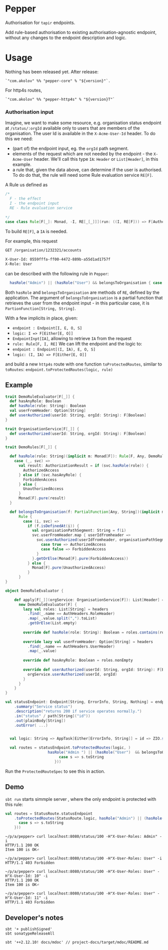 # Pepper

Authorisation for `tapir` endpoints.

Add rule-based authorisation to existing authorisation-agnostic endpoint, without any changes to
the endpoint description and logic.

# Usage

Nothing has been released yet. After release:

    `"com.akolov" %% "pepper-core" % "${version}"`. 
  
For http4s routes,

    `"com.akolov" %% "pepper-http4s" % "${version}T"`
  

### Authorisation input

Imagine, we want to make some resource, e.g. organisation status endpoint at `/status/:orgId` 
available only to users that are
members of the organisation. The user Id is available in the `X-Acme-User-Id` header. To do this we need:
 - (part of) the endpoint input, eg. the `orgId` path segment.
 - elements of the request which are not needed by the endpoint - the `X-Acme-User` header. We'll call this type `IA`: `Header` or `List[Header]`, in this example.
 - a rule that, given the data above, can determine if the user is authorised. To do do that, the rule will need some Rule evaluation service `RE[F]`.
 
A Rule us defined as

```scala
/*
  F - the effect
  I - the endpoint input
  RE - Rule evaluation service
 
*/
case class Rule[F[_]: Monad, -I, RE[_[_]]](run: ((I, RE[F])) => F[AuthorizationResult])
```
To build `RE[F]`, a `IA` is needed.

For example, this request
```bash curl 
GET /organisation/1232321/accounts

X-User-Id: 0559fffa-ff00-4472-889b-a55d1ad1757f
X-Role: User
```

can be described with the following rule in `Pepper`:
``` scala
  hasRole("Admin") || (hasRole("User") && belongsToOrganisation { case s => s }
``` 
Both `hasRole` and `belongsToOrganisation` are methods of `RE`, defined by the application. 
The argument of `belongsToOrganisation` is a partial function that retrieves the user from the endpoint 
input - in this particular case, it is `PartionFunction[String, String]`.


With a few implicits in place, given: 
 - `endpoint : Endpoint[I, E, O, S]`
 - `logic: I => F[Either[E, O]]` 
 - `EndpointInpt[IA]`, allowing to retrieve `IA` from the request
 - `rule: Rule[F, I, RE]` 
We can lift the endpoint and the logic to:
 - `endpoint : Endpoint[(I, IA), E, O, S]`
 - `logic: (I, IA) => F[Either[E, O]]` 
 
and build a new `http4s` route with one function `toProtectedRoutes`, similar to `toRoutes`:
```endpoint.toProtectedRoutes(logic, rule)```

## Example

```scala
trait DemoRuleEvaluator[F[_]] {
  def hasAnyRole: Boolean
  def hasRole(role: String): Boolean
  val userFromHeader: Option[String]
  def userAuthorized(userId: String, orgId: String): F[Boolean]
}

trait OrganisationService[F[_]] {
  def userAuthorized(userId: String, orgId: String): F[Boolean]
}

trait DemoRules[F[_]] {

  def hasRole(role: String)(implicit m: Monad[F]): Rule[F, Any, DemoRuleEvaluator] = Rule {
    case (_, svc) =>
      val result: AuthorizationResult = if (svc.hasRole(role)) {
        AuthorizedAccess
      } else if (svc.hasAnyRole) {
        ForbiddenAccess
      } else {
        UnauthorizedAccess
      }
      Monad[F].pure(result)
  }

  def belongsToOrganisation(f: PartialFunction[Any, String])(implicit m: Monad[F]): Rule[F, String, DemoRuleEvaluator] =
      Rule {
        case (i, svc) =>
          if (f.isDefinedAt(i)) {
            val organisationPathSegment: String = f(i)
            svc.userFromHeader.map { userIdfromheader =>
              svc.userAuthorized(userIdfromheader, organisationPathSegment).map {
                case true => AuthorizedAccess
                case false => ForbiddenAccess
              }
            }.getOrElse(Monad[F].pure(ForbiddenAccess))
          } else {
            Monad[F].pure(UnauthorizedAccess)
          }
      }
}

object DemoRuleEvaluator {

    def apply[F[_]](orgService: OrganisationService[F]): List[Header] => DemoRuleEvaluator[F] = { headers =>
      new DemoRuleEvaluator[F] {
        lazy val roles: List[String] = headers
          .find(_.name == AuthHeaders.RoleHeader)
          .map(_.value.split(",").toList)
          .getOrElse(List.empty)
  
        override def hasRole(role: String): Boolean = roles.contains(role)
  
        override lazy val userFromHeader: Option[String] = headers
          .find(_.name == AuthHeaders.UserHeader)
          .map(_.value)
  
        override def hasAnyRole: Boolean = roles.nonEmpty
  
        override def userAuthorized(userId: String, orgId: String): F[Boolean] = {
          orgService.userAuthorized(userId, orgId)
        }
      }
    }
}

val statusEndpoint: Endpoint[String, ErrorInfo, String, Nothing] = endpoint.get
    .summary("Service status")
    .description("returns 200 if service operates normally.")
    .in("status" / path[String]("id"))
    .out(plainBody[String])
    .outError( ...)


  val logic: String => AppTask[Either[ErrorInfo, String]] = id => ZIO.succeed(s"Item $id is OK".asRight)

  val routes = statusEndpoint.toProtectedRoutes(logic, ) 
                   hasRole("Admin ") || (hasRole("User")  && belongsToOrganisation {
                        case s => s.toString
                      }))

```
Run the `ProtectedRouteSpec` to see this in action.
 

## Demo 

`sbt run` starts simmple server , where the only endpoint is protected with this rule:

```scala
val routes = StatusRoute.statusEndpoint
    .toProtectedRoutes(StatusRoute.logic, hasRole("Admin") || (hasRole("User") && belongsToOrganisation {
      case s => s.toString
    }))
```

```
~/p/a/pepper> curl localhost:8080/status/100 -H"X-User-Roles: Admin" -i
HTTP/1.1 200 OK 
Item 100 is OK⏎ 
                                                                                                                                                                                 
~/p/a/pepper> curl localhost:8080/status/100 -H"X-User-Roles: User" -i
HTTP/1.1 403 Forbidden

~/p/a/pepper> curl localhost:8080/status/100 -H"X-User-Roles: User" -H"X-User-Id: 10" -i
HTTP/1.1 200 OK
Item 100 is OK⏎  
                                                                                                                                                                                
~/p/a/pepper> curl localhost:8080/status/100 -H"X-User-Roles: User" -H"X-User-Id: 11" -i
HTTP/1.1 403 Forbidden

```
## Developer's notes

    sbt '+ publishSigned'
    sbt sonatypeReleaseAll

    sbt '++2.12.10! docs/mdoc' // project-docs/target/mdoc/README.md    
 


 



